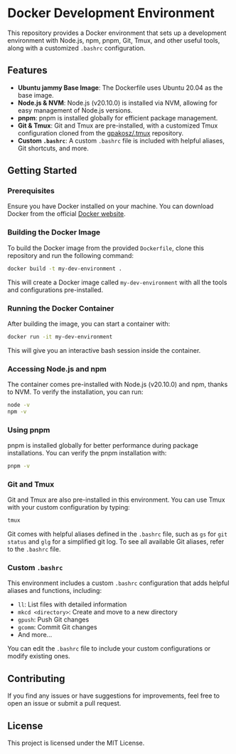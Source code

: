 
# Docker Development Environment

This repository provides a Docker environment that sets up a development environment with Node.js, npm, pnpm, Git, Tmux, and other useful tools, along with a customized `.bashrc` configuration.

## Features

- **Ubuntu jammy Base Image**: The Dockerfile uses Ubuntu 20.04 as the base image.
- **Node.js & NVM**: Node.js (v20.10.0) is installed via NVM, allowing for easy management of Node.js versions.
- **pnpm**: pnpm is installed globally for efficient package management.
- **Git & Tmux**: Git and Tmux are pre-installed, with a customized Tmux configuration cloned from the [gpakosz/.tmux](https://github.com/gpakosz/.tmux) repository.
- **Custom `.bashrc`**: A custom `.bashrc` file is included with helpful aliases, Git shortcuts, and more.

## Getting Started

### Prerequisites

Ensure you have Docker installed on your machine. You can download Docker from the official [Docker website](https://www.docker.com/get-started).

### Building the Docker Image

To build the Docker image from the provided `Dockerfile`, clone this repository and run the following command:

```bash
docker build -t my-dev-environment .
```

This will create a Docker image called `my-dev-environment` with all the tools and configurations pre-installed.

### Running the Docker Container

After building the image, you can start a container with:

```bash
docker run -it my-dev-environment
```

This will give you an interactive bash session inside the container.

### Accessing Node.js and npm

The container comes pre-installed with Node.js (v20.10.0) and npm, thanks to NVM. To verify the installation, you can run:

```bash
node -v
npm -v
```

### Using pnpm

pnpm is installed globally for better performance during package installations. You can verify the pnpm installation with:

```bash
pnpm -v
```

### Git and Tmux

Git and Tmux are also pre-installed in this environment. You can use Tmux with your custom configuration by typing:

```bash
tmux
```

Git comes with helpful aliases defined in the `.bashrc` file, such as `gs` for `git status` and `glg` for a simplified git log. To see all available Git aliases, refer to the `.bashrc` file.

### Custom `.bashrc`

This environment includes a custom `.bashrc` configuration that adds helpful aliases and functions, including:

- `ll`: List files with detailed information
- `mkcd <directory>`: Create and move to a new directory
- `gpush`: Push Git changes
- `gcomm`: Commit Git changes
- And more...

You can edit the `.bashrc` file to include your custom configurations or modify existing ones.

## Contributing

If you find any issues or have suggestions for improvements, feel free to open an issue or submit a pull request.

## License

This project is licensed under the MIT License.
